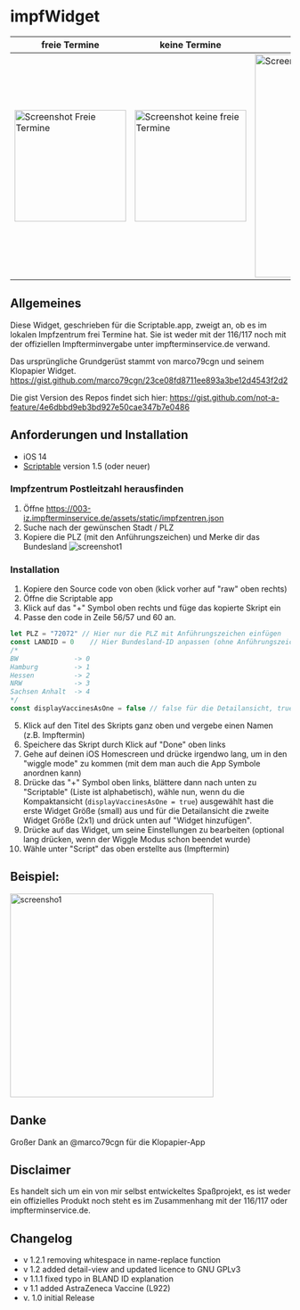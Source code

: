 # impfWidget

| freie Termine | keine Termine | Detailansicht  |
| -----------------  | ------------------ | ------------------ |
| <img src="https://user-images.githubusercontent.com/25013642/107362178-b5c50400-6ad8-11eb-998c-7ca27e34c47b.png" alt="Screenshot Freie Termine" width=200> | <img src="https://user-images.githubusercontent.com/25013642/107362185-b78ec780-6ad8-11eb-814d-ba9d099e7daf.jpg" alt="Screenshot keine freie Termine" width=200> | <img src="https://user-images.githubusercontent.com/25013642/107978719-91c45f80-6fbd-11eb-8983-17182a3e1afb.jpg" alt="Screenshot Detailansicht" width=400> |<


## Allgemeines
Diese Widget, geschrieben für die Scriptable.app, zweigt an, ob es im lokalen Impfzentrum frei Termine hat.
Sie ist weder mit der 116/117 noch mit der offiziellen Impfterminvergabe unter impfterminservice.de verwand.

Das ursprüngliche Grundgerüst stammt von marco79cgn und seinem Klopapier Widget.
https://gist.github.com/marco79cgn/23ce08fd8711ee893a3be12d4543f2d2

Die gist Version des Repos findet sich hier: https://gist.github.com/not-a-feature/4e6dbbd9eb3bd927e50cae347b7e0486

## Anforderungen und Installation
- iOS 14
- [Scriptable](https://apps.apple.com/us/app/scriptable/id1405459188) version 1.5 (oder neuer)

### Impfzentrum Postleitzahl herausfinden
1) Öffne https://003-iz.impfterminservice.de/assets/static/impfzentren.json
2) Suche nach der gewünschen Stadt / PLZ
3) Kopiere die PLZ (mit den Anführungszeichen) und Merke dir das Bundesland
![screenshot1](https://user-images.githubusercontent.com/25013642/107360811-bceb1280-6ad6-11eb-982d-eca27be29812.png)

### Installation
1) Kopiere den Source code von oben (klick vorher auf "raw" oben rechts)
2) Öffne die Scriptable app
3) Klick auf das "+" Symbol oben rechts und füge das kopierte Skript ein
4) Passe den code in Zeile 56/57 und 60 an.
~~~js
let PLZ = "72072" // Hier nur die PLZ mit Anführungszeichen einfügen
const LANDID = 0    // Hier Bundesland-ID anpassen (ohne Anführungszeichen)
/*
BW              -> 0
Hamburg         -> 1
Hessen          -> 2
NRW             -> 3
Sachsen Anhalt  -> 4
*/
const displayVaccinesAsOne = false // false für die Detailansicht, true für die Kompaktansicht
~~~
5) Klick auf den Titel des Skripts ganz oben und vergebe einen Namen (z.B. Impftermin)
6) Speichere das Skript durch Klick auf "Done" oben links
7) Gehe auf deinen iOS Homescreen und drücke irgendwo lang, um in den "wiggle mode" zu kommen (mit dem man auch die App Symbole anordnen kann)
8) Drücke das "+" Symbol oben links, blättere dann nach unten zu "Scriptable" (Liste ist alphabetisch), wähle nun, wenn du die Kompaktansicht (`displayVaccinesAsOne = true`) ausgewählt hast die erste Widget Größe (small) aus und für die Detailansicht die zweite Widget Größe (2x1) und drück unten auf "Widget hinzufügen".
9) Drücke auf das Widget, um seine Einstellungen zu bearbeiten (optional lang drücken, wenn der Wiggle Modus schon beendet wurde)
10) Wähle unter "Script" das oben erstellte aus (Impftermin)

## Beispiel:
<img width="365" alt="screensho1" src="https://user-images.githubusercontent.com/25013642/107362076-929a5480-6ad8-11eb-92a2-db724331d674.png">

## Danke

Großer Dank an @marco79cgn für die Klopapier-App 

## Disclaimer
Es handelt sich um ein von mir selbst entwickeltes Spaßprojekt, es ist weder ein offizielles Produkt noch steht es im Zusammenhang mit der 116/117 oder impfterminservice.de. 

## Changelog
- v 1.2.1 removing whitespace in name-replace function
- v 1.2 added detail-view and updated licence to GNU GPLv3
- v 1.1.1 fixed typo in BLAND ID explanation
- v 1.1 added AstraZeneca Vaccine (L922)
- v. 1.0 initial Release

